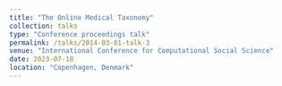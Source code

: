 ```yaml
---
title: "The Online Medical Taxonomy"
collection: talks
type: "Conference proceedings talk"
permalink: /talks/2014-03-01-talk-3
venue: "International Conference for Computational Social Science"
date: 2023-07-18
location: "Copenhagen, Denmark"
---
```



